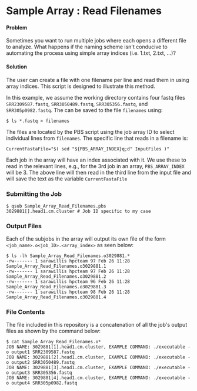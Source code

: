 # Sample Array : Read Filenames

#### Problem
Sometimes you want to run multiple jobs where each opens a different file to analyze. What happens if the naming scheme isn't conducive to automating the process using simple array indices (i.e. 1.txt, 2.txt, ...)? 

#### Solution

The user can create a file with one filename per line and read them in using array indices. This script is designed to illustrate this method.

In this example, we assume the working directory contains four fastq files ```SRR2309587.fastq```, ```SRR3050489.fastq```, ```SRR305356.fastq```, and ```SRR305p0982.fastq```. The can be saved to the file ```filenames``` using:

```
$ ls *.fastq > filenames
```

The files are located by the PBS script using the job array ID to select individual lines from ```filenames```. The specific line that reads in a filename is:

```
CurrentFastaFile="$( sed "${PBS_ARRAY_INDEX}q;d" InputFiles )"
```

Each job in the array will have an index associated with it. We use these to read in the relevant lines, e.g., for the 3rd job in an array, ```PBS_ARRAY_INDEX``` will be 3. The above line will then read in the third line from the input file and will save the text as the variable ```CurrentFastaFile```


### Submitting the Job
``` 
$ qsub Sample_Array_Read_Filenames.pbs 
3029881[].head1.cm.cluster # Job ID specific to my case

```

### Output Files
Each of the subjobs in the array will output its own file of the form ```<job_name>.o<job_ID>.<array_index>``` as seen below:

```
$ ls -lh Sample_Array_Read_Filenames.o3029881.*
-rw------- 1 sarawillis hpcteam 97 Feb 26 11:28 Sample_Array_Read_Filenames.o3029881.1
-rw------- 1 sarawillis hpcteam 97 Feb 26 11:28 Sample_Array_Read_Filenames.o3029881.2
-rw------- 1 sarawillis hpcteam 96 Feb 26 11:28 Sample_Array_Read_Filenames.o3029881.3
-rw------- 1 sarawillis hpcteam 98 Feb 26 11:28 Sample_Array_Read_Filenames.o3029881.4
```

### File Contents
The file included in this repository is a concatenation of all the job's output files as shown by the command below:

```
$ cat Sample_Array_Read_Filenames.o*
JOB NAME: 3029881[1].head1.cm.cluster, EXAMPLE COMMAND: ./executable -o output1 SRR2309587.fastq
JOB NAME: 3029881[2].head1.cm.cluster, EXAMPLE COMMAND: ./executable -o output2 SRR3050489.fastq
JOB NAME: 3029881[3].head1.cm.cluster, EXAMPLE COMMAND: ./executable -o output3 SRR305356.fastq
JOB NAME: 3029881[4].head1.cm.cluster, EXAMPLE COMMAND: ./executable -o output4 SRR305p0982.fastq
```
